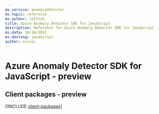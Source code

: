 ```yaml
---
ms.service: anomalydetector
ms.topic: reference
ms.author: jeffish
title: Azure Anomaly Detector SDK for JavaScript
description: Reference for Azure Anomaly Detector SDK for JavaScript
ms.data: 10/18/2022
ms.devlang: javascript
author: xirzec
---
```

# Azure Anomaly Detector SDK for JavaScript - preview

## Client packages - preview
[!INCLUDE [client-packages](anomaly-detector-client-index.md)]